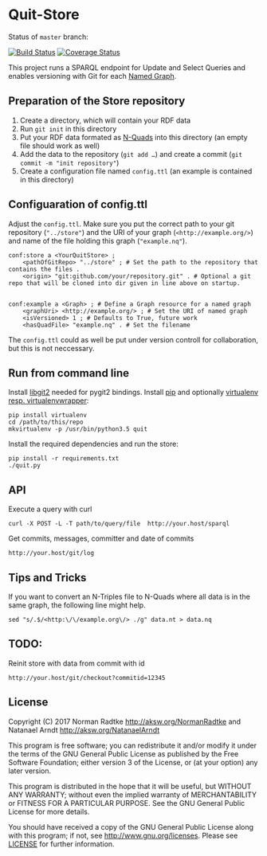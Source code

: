 # Quit-Store

Status of `master` branch:

[![Build Status](https://travis-ci.org/AKSW/QuitStore.svg?branch=master)](https://travis-ci.org/AKSW/QuitStore)
[![Coverage Status](https://coveralls.io/repos/github/AKSW/QuitStore/badge.svg?branch=master)](https://coveralls.io/github/AKSW/QuitStore)

This project runs a SPARQL endpoint for Update and Select Queries and enables versioning with Git for each [Named Graph](https://en.wikipedia.org/wiki/Named_graph).

## Preparation of the Store repository

1. Create a directory, which will contain your RDF data
2. Run `git init` in this directory
3. Put your RDF data formated as [N-Quads](https://www.w3.org/TR/2014/REC-n-quads-20140225/) into this directory (an empty file should work as well)
4. Add the data to the repository (`git add …`) and create a commit (`git commit -m "init repository"`)
5. Create a configuration file named `config.ttl` (an example is contained in this directory)

## Configuaration of config.ttl

Adjust the `config.ttl`.
Make sure you put the correct path to your git repository (`"../store"`) and the URI of your graph (`<http://example.org/>`) and name of the file holding this graph (`"example.nq"`).

```
conf:store a <YourQuitStore> ;
    <pathOfGitRepo> "../store" ; # Set the path to the repository that contains the files .
    <origin> "git:github.com/your/repository.git" . # Optional a git repo that will be cloned into dir given in line above on startup.


conf:example a <Graph> ; # Define a Graph resource for a named graph
    <graphUri> <http://example.org/> ; # Set the URI of named graph
    <isVersioned> 1 ; # Defaults to True, future work
    <hasQuadFile> "example.nq" . # Set the filename
```

The `config.ttl` could as well be put under version controll for collaboration, but this is not neccessary.

## Run from command line

Install [libgit2](https://libgit2.github.com/) needed for pygit2 bindings.
Install [pip](https://pypi.python.org/pypi/pip/) and optionally [virtualenv resp. virtualenvwrapper](http://virtualenvwrapper.readthedocs.io/en/latest/install.html):
```
pip install virtualenv
cd /path/to/this/repo
mkvirtualenv -p /usr/bin/python3.5 quit
```

Install the required dependencies and run the store:
```
pip install -r requirements.txt
./quit.py
```

## API

Execute a query with curl

```
curl -X POST -L -T path/to/query/file  http://your.host/sparql
```

Get commits, messages, committer and date of commits

```
http://your.host/git/log
```

## Tips and Tricks

If you want to convert an N-Triples file to N-Quads where all data is in the same graph, the following line might help.

    sed "s/.$/<http:\/\/example.org\/> ./g" data.nt > data.nq

## TODO:

Reinit store with data from commit with id

```
http://your.host/git/checkout?commitid=12345
```

## License

Copyright (C) 2017 Norman Radtke <http://aksw.org/NormanRadtke> and Natanael Arndt <http://aksw.org/NatanaelArndt>

This program is free software; you can redistribute it and/or modify it under the terms of the GNU General Public License as published by the Free Software Foundation; either version 3 of the License, or (at your option) any later version.

This program is distributed in the hope that it will be useful, but WITHOUT ANY WARRANTY; without even the implied warranty of MERCHANTABILITY or FITNESS FOR A PARTICULAR PURPOSE. See the GNU General Public License for more details.

You should have received a copy of the GNU General Public License along with this program; if not, see <http://www.gnu.org/licenses>.
Please see [LICENSE](LICENSE) for further information.
